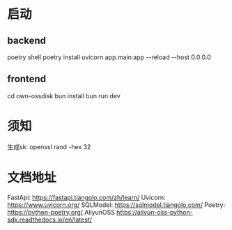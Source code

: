 
# 启动

## backend

poetry shell
poetry install
uvicorn app.main:app --reload --host 0.0.0.0

## frontend

cd own-ossdisk
bun install
bun run dev

# 须知

生成sk:
openssl rand -hex 32

# 文档地址

FastApi: <https://fastapi.tiangolo.com/zh/learn/>
Uvicorn: <https://www.uvicorn.org/>
SQLModel: <https://sqlmodel.tiangolo.com/>
Poetry: <https://python-poetry.org/>
AliyunOSS <https://aliyun-oss-python-sdk.readthedocs.io/en/latest/>

